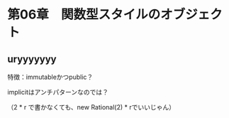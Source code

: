# 第06章　関数型スタイルのオブジェクト

## uryyyyyyy

特徴：immutableかつpublic？

implicitはアンチパターンなのでは？

（2 * r で書かなくても、new Rational(2) * rでいいじゃん）
